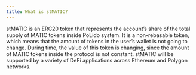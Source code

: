 ```yaml
---
title: What is stMATIC?
---
```



stMATIC is an ERC20 token that represents the account’s share of the total supply of MATIC tokens inside PoLido system. It is a non-rebasable token, which means that the amount of tokens in the user’s wallet is not going to change. During time, the value of this token is changing, since the amount of MATIC tokens inside the protocol is not constant.
stMATIC will be supported by a variety of DeFi applications across Ethereum and Polygon networks.